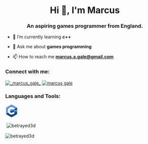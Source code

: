 <h1 align="center">Hi 👋, I'm Marcus</h1>
<h3 align="center">An aspiring games programmer from England.</h3>

- 🌱 I’m currently learning **c++**

- 💬 Ask me about **games programming**

- 📫 How to reach me **marcus.a.gale@gmail.com**

<h3 align="left">Connect with me:</h3>
<p align="left">
<a href="https://twitter.com/_marcus_gale_" target="blank"><img align="center" src="https://raw.githubusercontent.com/rahuldkjain/github-profile-readme-generator/master/src/images/icons/Social/twitter.svg" alt="_marcus_gale_" height="30" width="40" /></a>
<a href="https://www.linkedin.com/in/marcus-gale-349a381ba/" target="blank"><img align="center" src="https://raw.githubusercontent.com/rahuldkjain/github-profile-readme-generator/master/src/images/icons/Social/linked-in-alt.svg" alt="marcus gale" height="30" width="40" /></a>
</p>

<h3 align="left">Languages and Tools:</h3>
<p align="left"> <a href="https://www.w3schools.com/cpp/" target="_blank" rel="noreferrer"> <img src="https://raw.githubusercontent.com/devicons/devicon/master/icons/cplusplus/cplusplus-original.svg" alt="cplusplus" width="40" height="40"/> </a> </p>

<p>&nbsp;<img align="center" src="https://github-readme-stats.vercel.app/api?username=betrayed3d&show_icons=true&locale=en" alt="betrayed3d" /></p>

<p><img align="center" src="https://github-readme-streak-stats.herokuapp.com/?user=betrayed3d&" alt="betrayed3d" /></p>

